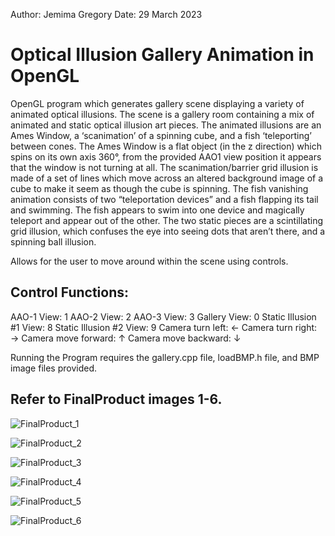 Author: Jemima Gregory
Date:    29 March 2023

# Optical Illusion Gallery Animation in OpenGL

OpenGL program which generates gallery scene displaying a variety of animated optical illusions.
The scene is a gallery room containing a mix of animated and static optical illusion art pieces. The animated illusions are an Ames Window, a ‘scanimation’ of a spinning cube, and a fish ‘teleporting’ between cones. The Ames Window is a flat object (in the z direction) which spins on its own axis 360°, from the provided AAO1 view position it appears that the window is not turning at all. The scanimation/barrier grid illusion is made of a set of lines which move across an altered background image of a cube to make it seem as though the cube is spinning. The fish vanishing animation consists of two “teleportation devices” and a fish flapping its tail and swimming. The fish appears to swim into one device and magically teleport and appear out of the other. The two static pieces are a scintillating grid illusion, which confuses the eye into seeing dots that aren’t there, and a spinning ball illusion.

Allows for the user to move around within the scene using controls.
## Control Functions:

AAO-1 View:
1
AAO-2 View:
2
AAO-3 View:
3
Gallery View:
0
Static Illusion #1 View:
8
Static Illusion #2 View:
9
Camera turn left:
←
Camera turn right:
→
Camera move forward:
↑
Camera move backward:
↓

Running the Program requires the gallery.cpp file, loadBMP.h file, and BMP image files provided.

## Refer to FinalProduct images 1-6.

![FinalProduct_1](https://github.com/jemima-gregory/GalleryAnimation/assets/102948224/b6907942-c705-4975-b2d8-953638fcd855)

![FinalProduct_2](https://github.com/jemima-gregory/GalleryAnimation/assets/102948224/1d4e53dd-3707-46e0-b1cb-70b0efc8de0f)

![FinalProduct_3](https://github.com/jemima-gregory/GalleryAnimation/assets/102948224/b6755294-55a7-4774-aecd-2ed880135768)

![FinalProduct_4](https://github.com/jemima-gregory/GalleryAnimation/assets/102948224/4efea9b8-3bf0-4e35-8c68-2966f0b6e619)

![FinalProduct_5](https://github.com/jemima-gregory/GalleryAnimation/assets/102948224/2c8de637-9607-43f5-9684-a46e4cf78dc7)

![FinalProduct_6](https://github.com/jemima-gregory/GalleryAnimation/assets/102948224/ec6a0a1a-5f50-40fa-8c0f-eeff6a0914a1)





